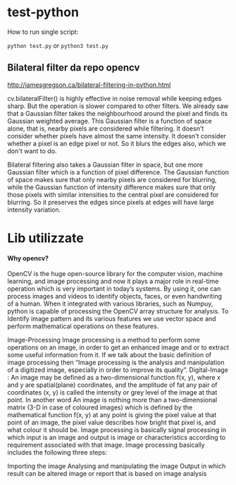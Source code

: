 # test-python
 
How to run single script:

`python test.py` or `python3 test.py`


## Bilateral filter da repo opencv

http://jamesgregson.ca/bilateral-filtering-in-python.html


cv.bilateralFilter() is highly effective in noise removal while keeping edges sharp. But the operation is slower compared to other filters. We already saw that a Gaussian filter takes the neighbourhood around the pixel and finds its Gaussian weighted average. This Gaussian filter is a function of space alone, that is, nearby pixels are considered while filtering. It doesn't consider whether pixels have almost the same intensity. It doesn't consider whether a pixel is an edge pixel or not. So it blurs the edges also, which we don't want to do.

Bilateral filtering also takes a Gaussian filter in space, but one more Gaussian filter which is a function of pixel difference. The Gaussian function of space makes sure that only nearby pixels are considered for blurring, while the Gaussian function of intensity difference makes sure that only those pixels with similar intensities to the central pixel are considered for blurring. So it preserves the edges since pixels at edges will have large intensity variation.


# Lib utilizzate

#### Why opencv?
OpenCV is the huge open-source library for the computer vision, machine learning, and image processing and now it plays a major role in real-time operation which is very important in today’s systems. By using it, one can process images and videos to identify objects, faces, or even handwriting of a human. When it integrated with various libraries, such as Numpuy, python is capable of processing the OpenCV array structure for analysis. To Identify image pattern and its various features we use vector space and perform mathematical operations on these features.

Image-Processing
Image processing is a method to perform some operations on an image, in order to get an enhanced image and or to extract some useful information from it.
If we talk about the basic definition of image processing then “Image processing is the analysis and manipulation of a digitized image, especially in order to improve its quality”.
Digital-Image : 
An image may be defined as a two-dimensional function f(x, y), where x and y are spatial(plane) coordinates, and the amplitude of fat any pair of coordinates (x, y) is called the intensity or grey level of the image at that point.
In another word An image is nothing more than a two-dimensional matrix (3-D in case of coloured images) which is defined by the mathematical function f(x, y) at any point is giving the pixel value at that point of an image, the pixel value describes how bright that pixel is, and what colour it should be.
Image processing is basically signal processing in which input is an image and output is image or characteristics according to requirement associated with that image.
Image processing basically includes the following three steps:

Importing the image
Analysing and manipulating the image
Output in which result can be altered image or report that is based on image analysis

